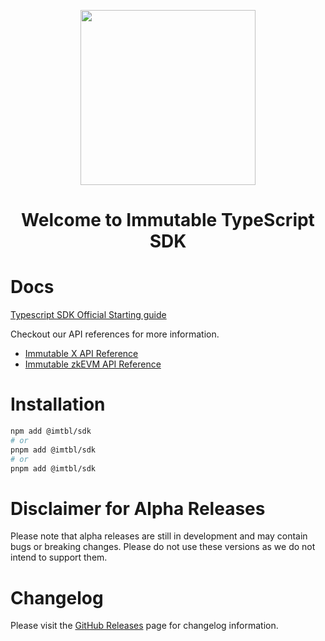 <div align="center">
  <p align="center">
    <a href="https://docs.x.immutable.com/docs">
      <img src="https://cdn.dribbble.com/users/1299339/screenshots/7133657/media/837237d447d36581ebd59ec36d30daea.gif" width="280"/>
    </a>
  </p>
  <h1>Welcome to Immutable TypeScript SDK</h1>
</div>

# Docs

[Typescript SDK Official Starting guide](https://docs.immutable.com/sdk-docs/ts-immutable-sdk/overview/)

Checkout our API references for more information.
- [Immutable X API Reference](https://docs.immutable.com/x/reference)
- [Immutable zkEVM API Reference](https://docs.immutable.com/zkevm/api/reference)

# Installation

```sh
npm add @imtbl/sdk
# or
pnpm add @imtbl/sdk
# or
pnpm add @imtbl/sdk
```
# Disclaimer for Alpha Releases

Please note that alpha releases are still in development and may contain bugs or breaking changes. Please do not use these versions as we do not intend to support them.

# Changelog

Please visit the [GitHub Releases](https://github.com/immutable/ts-immutable-sdk/releases) page for changelog information.
